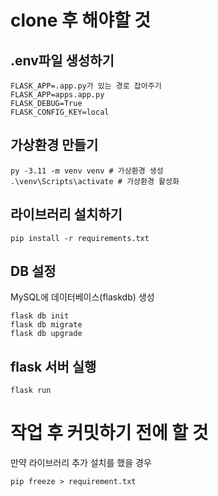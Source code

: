 # clone 후 해야할 것
## .env파일 생성하기
```
FLASK_APP=.app.py가 있는 경로 잡아주기
FLASK_APP=apps.app.py
FLASK_DEBUG=True
FLASK_CONFIG_KEY=local
```
## 가상환경 만들기
```
py -3.11 -m venv venv # 가상환경 생성
.\venv\Scripts\activate # 가상환경 활성화
```
## 라이브러리 설치하기
```
pip install -r requirements.txt
```
## DB 설정
MySQL에 데이터베이스(flaskdb) 생성

```
flask db init
flask db migrate
flask db upgrade
```

## flask 서버 실행
```
flask run
```

# 작업 후 커밋하기 전에 할 것
만약 라이브러리 추가 설치를 했을 경우
```
pip freeze > requirement.txt
```